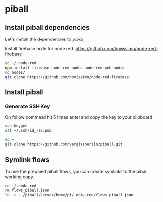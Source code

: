 # piball

## Install piball dependencies
Let's install the dependencies to _piball_.

Install firebase node for node red.
https://github.com/hovissimo/node-red-firebase

```bash
cd ~/.node-red
npm install firebase node-red-nodes node-red-web-nodes
cd nodes/
git clone https://github.com/hovissimo/node-red-firebase
```

## Install piball

### Generate SSH Key

On follow command hit 5 times enter and copy the key to your clipboard

```bash
ssh-keygen
cat ~/.ssh/id_rsa.pub
```

```bash
cd ~
git clone https://github.com/vergissberlin/piball.git
```

## Symlink flows

To use the prepared piball flows, you can create symlinks to the piball working copy.
```bash
cd ~/.node-red
rm flows_piball.json
ln -s ../piball/server/home/pi/.node-red/flows_piball.json
```

